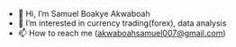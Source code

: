 - 👋 Hi, I’m Samuel Boakye Akwaboah
- 👀 I’m interested in currency trading(forex), data analysis
- 📫 How to reach me (akwaboahsamuel007@gmail.com)

<!---
AkwaboahFX/AkwaboahFX is a ✨ special ✨ repository because its `README.md` (this file) appears on your GitHub profile.
You can click the Preview link to take a look at your changes.
--->
